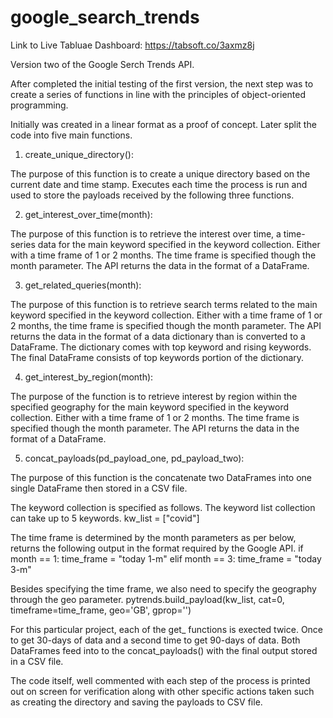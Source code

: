 # google_search_trends

Link to Live Tabluae Dashboard: https://tabsoft.co/3axmz8j

Version two of the Google Serch Trends API. 

After completed the initial testing of the first version, the next step was to create a series of functions in line with the principles of object-oriented programming. 

Initially was created in a linear format as a proof of concept. Later split the code into five main functions. 

1. create_unique_directory():

The purpose of this function is to create a unique directory based on the current date and time stamp. Executes each time the process is run and used to store the payloads received by the following three functions. 

2. get_interest_over_time(month):

The purpose of this function is to retrieve the interest over time, a time-series data for the main keyword specified in the keyword collection. Either with a time frame of 1 or 2 months. The time frame is specified though the month parameter. The API returns the data in the format of a DataFrame.

3. get_related_queries(month):

The purpose of this function is to retrieve search terms related to the main keyword specified in the keyword collection. Either with a time frame of 1 or 2 months, the time frame is specified though the month parameter. The API returns the data in the format of a data dictionary than is converted to a DataFrame. The dictionary comes with top keyword and rising keywords. The final DataFrame consists of top keywords portion of the dictionary.

4. get_interest_by_region(month): 

The purpose of the function is to retrieve interest by region within the specified geography for the main keyword specified in the keyword collection. Either with a time frame of 1 or 2 months. The time frame is specified though the month parameter. The API returns the data in the format of a DataFrame.

5. concat_payloads(pd_payload_one, pd_payload_two):

The purpose of this function is the concatenate two DataFrames into one single DataFrame then stored in a CSV file. 

The keyword collection is specified as follows. The keyword list collection can take up to 5 keywords.
kw_list = ["covid"]

The time frame is determined by the month parameters as per below, returns the following output in the format required by the Google API.
    if month == 1:
        time_frame = "today 1-m"
    elif month == 3:
        time_frame = "today 3-m"

Besides specifying the time frame, we also need to specify the geography through the geo parameter. 
pytrends.build_payload(kw_list, cat=0, timeframe=time_frame, geo='GB', gprop='')

For this particular project, each of the get_ functions is exected twice. Once to get 30-days of data and a second time to get 90-days of data. Both DataFrames feed into to the concat_payloads() with the final output stored in a CSV file. 

The code itself, well commented with each step of the process is printed out on screen for verification along with other specific actions taken such as creating the directory and saving the payloads to CSV file. 
